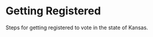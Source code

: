 # Getting Registered

<p class="lead">
  Steps for getting registered to vote in the state of Kansas.
</p>
